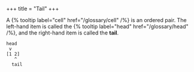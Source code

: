+++
title = "Tail"
+++

A {% tooltip label="cell" href="/glossary/cell" /%} is an ordered pair. The
left-hand item is called the {% tooltip label="head" href="/glossary/head" /%},
and the right-hand item is called the **tail**.

```
head
 v 
[1 2]
   ^
  tail
```
